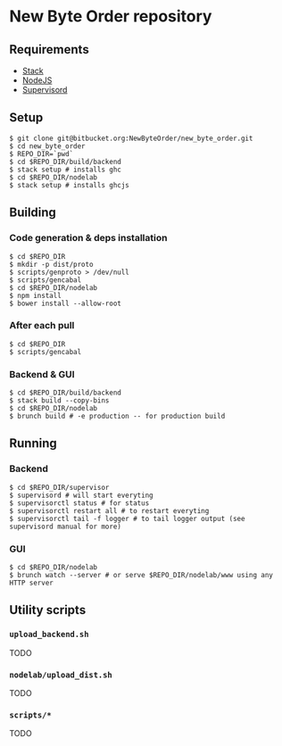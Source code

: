 # New Byte Order repository

## Requirements

* [Stack](http://haskellstack.org/)
* [NodeJS](http://nodejs.org/)
* [Supervisord](http://supervisord.org/)

## Setup

```shell
$ git clone git@bitbucket.org:NewByteOrder/new_byte_order.git
$ cd new_byte_order
$ REPO_DIR=`pwd`
$ cd $REPO_DIR/build/backend
$ stack setup # installs ghc
$ cd $REPO_DIR/nodelab
$ stack setup # installs ghcjs
```

## Building

### Code generation & deps installation

```shell
$ cd $REPO_DIR
$ mkdir -p dist/proto
$ scripts/genproto > /dev/null
$ scripts/gencabal
$ cd $REPO_DIR/nodelab
$ npm install
$ bower install --allow-root
```

### After each pull

```shell
$ cd $REPO_DIR
$ scripts/gencabal
```

### Backend & GUI

```shell
$ cd $REPO_DIR/build/backend
$ stack build --copy-bins
$ cd $REPO_DIR/nodelab
$ brunch build # -e production -- for production build
```

## Running

### Backend

```shell
$ cd $REPO_DIR/supervisor
$ supervisord # will start everyting
$ supervisorctl status # for status
$ supervisorctl restart all # to restart everyting
$ supervisorctl tail -f logger # to tail logger output (see supervisord manual for more)
```


### GUI

```shell
$ cd $REPO_DIR/nodelab
$ brunch watch --server # or serve $REPO_DIR/nodelab/www using any HTTP server
```


## Utility scripts

### `upload_backend.sh`

TODO

### `nodelab/upload_dist.sh`

TODO

### `scripts/*`

TODO

